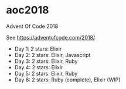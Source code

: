 # aoc2018
Advent Of Code 2018

See https://adventofcode.com/2018/

* Day 1: 2 stars: Elixir
* Day 2: 2 stars: Elixir, Javascript
* Day 3: 2 stars: Elixir, Ruby
* Day 4: 2 stars: Elixir
* Day 5: 2 stars: Elixir, Ruby
* Day 6: 2 stars: Ruby (complete), Elixir (WIP)
